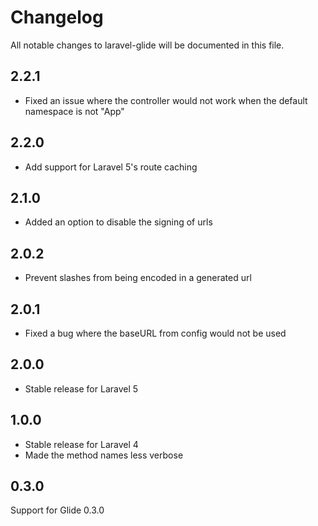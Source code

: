 # Changelog

All notable changes to laravel-glide will be documented in this file.

## 2.2.1
- Fixed an issue where the controller would not work when the default namespace is not "App"

## 2.2.0
- Add support for Laravel 5's route caching

## 2.1.0
- Added an option to disable the signing of urls

## 2.0.2
- Prevent slashes from being encoded in a generated url

## 2.0.1
- Fixed a bug where the baseURL from config would not be used

## 2.0.0
- Stable release for Laravel 5

## 1.0.0
- Stable release for Laravel 4
- Made the method names less verbose

## 0.3.0
Support for Glide 0.3.0
